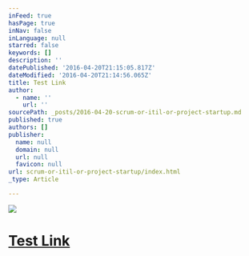 ```yaml
---
inFeed: true
hasPage: true
inNav: false
inLanguage: null
starred: false
keywords: []
description: ''
datePublished: '2016-04-20T21:15:05.817Z'
dateModified: '2016-04-20T21:14:56.065Z'
title: Test Link
author:
  - name: ''
    url: ''
sourcePath: _posts/2016-04-20-scrum-or-itil-or-project-startup.md
published: true
authors: []
publisher:
  name: null
  domain: null
  url: null
  favicon: null
url: scrum-or-itil-or-project-startup/index.html
_type: Article

---
```

![](https://the-grid-user-content.s3-us-west-2.amazonaws.com/d7918819-7119-4dc1-abcd-3ff358430bd5.jpg)

# [Test Link][0]

[0]: www.cnn.com